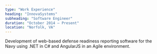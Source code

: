 ```yaml
---
type: "Work Experience"
heading: "InnovaSystems"
subheading: "Software Engineer"
duration: "October 2014 – Present"
location: "Norfolk, VA"
---
```


Development of web-based defense readiness reporting software for the Navy using .NET in C# and AngularJS in an Agile environment.

